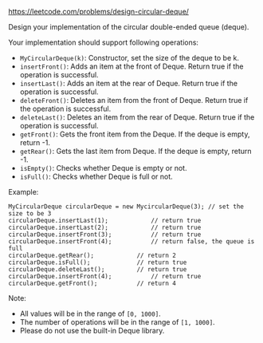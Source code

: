 https://leetcode.com/problems/design-circular-deque/

Design your implementation of the circular double-ended queue (deque).

Your implementation should support following operations:

-   `MyCircularDeque(k)`: Constructor, set the size of the deque to be k.
-   `insertFront()`: Adds an item at the front of Deque. Return true if the operation is successful.
-   `insertLast()`: Adds an item at the rear of Deque. Return true if the operation is successful.
-   `deleteFront()`: Deletes an item from the front of Deque. Return true if the operation is successful.
-   `deleteLast()`: Deletes an item from the rear of Deque. Return true if the operation is successful.
-   `getFront()`: Gets the front item from the Deque. If the deque is empty, return -1.
-   `getRear()`: Gets the last item from Deque. If the deque is empty, return -1.
-   `isEmpty()`: Checks whether Deque is empty or not. 
-   `isFull()`: Checks whether Deque is full or not.

Example:
```
MyCircularDeque circularDeque = new MycircularDeque(3); // set the size to be 3
circularDeque.insertLast(1);			// return true
circularDeque.insertLast(2);			// return true
circularDeque.insertFront(3);			// return true
circularDeque.insertFront(4);			// return false, the queue is full
circularDeque.getRear();  			// return 2
circularDeque.isFull();				// return true
circularDeque.deleteLast();			// return true
circularDeque.insertFront(4);			// return true
circularDeque.getFront();			// return 4
```
Note:

-   All values will be in the range of `[0, 1000]`.
-   The number of operations will be in the range of `[1, 1000]`.
-   Please do not use the built-in Deque library.
